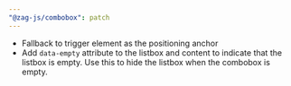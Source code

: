```yaml
---
"@zag-js/combobox": patch
---
```


- Fallback to trigger element as the positioning anchor
- Add `data-empty` attribute to the listbox and content to indicate that the listbox is empty. Use this to hide the
  listbox when the combobox is empty.
